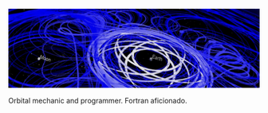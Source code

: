 <!-- ### Hi there 👋 -->

![Header image](https://github.com/jacobwilliams/jacobwilliams/raw/master/orbits.png)

<!--
**jacobwilliams/jacobwilliams** is a ✨ _special_ ✨ repository because its `README.md` (this file) appears on your GitHub profile.

Here are some ideas to get you started:

- 🔭 I’m currently working on ...
- 🌱 I’m currently learning ...
- 👯 I’m looking to collaborate on ...
- 🤔 I’m looking for help with ...
- 💬 Ask me about ...
- 📫 How to reach me: ...
- 😄 Pronouns: ...
- ⚡ Fun fact: ...
-->

Orbital mechanic and programmer. Fortran aficionado. <a rel="me" href="https://mastodon.social/@jacobwilliams"> </a>